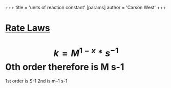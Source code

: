 +++
 title = 'units of reaction constant'
[params]
	author = 'Carson West'
+++
# [Rate Laws](./../rate-laws/)

#  $$  k = M^{1-x}*s^{-1} $$  0th order therefore is M s-1
1st order is S-1
2nd is m–1 s-1